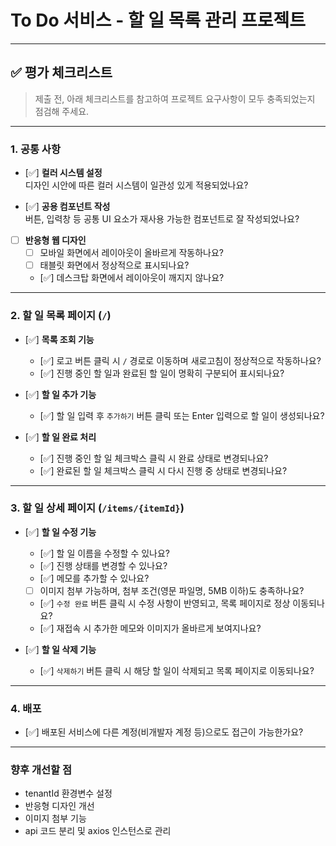 # To Do 서비스 - 할 일 목록 관리 프로젝트

---

## ✅ 평가 체크리스트

> 제출 전, 아래 체크리스트를 참고하여 프로젝트 요구사항이 모두 충족되었는지 점검해 주세요.

---

### 1. 공통 사항

- [✅] **컬러 시스템 설정**  
  디자인 시안에 따른 컬러 시스템이 일관성 있게 적용되었나요?

- [✅] **공용 컴포넌트 작성**  
  버튼, 입력창 등 공통 UI 요소가 재사용 가능한 컴포넌트로 잘 작성되었나요?

- [ ] **반응형 웹 디자인**
  - [ ] 모바일 화면에서 레이아웃이 올바르게 작동하나요?
  - [ ] 태블릿 화면에서 정상적으로 표시되나요?
  - [✅] 데스크탑 화면에서 레이아웃이 깨지지 않나요?

---

### 2. 할 일 목록 페이지 (`/`)

- [✅] **목록 조회 기능**

  - [✅] 로고 버튼 클릭 시 `/` 경로로 이동하며 새로고침이 정상적으로 작동하나요?
  - [✅] 진행 중인 할 일과 완료된 할 일이 명확히 구분되어 표시되나요?

- [✅] **할 일 추가 기능**

  - [✅] 할 일 입력 후 `추가하기` 버튼 클릭 또는 Enter 입력으로 할 일이 생성되나요?

- [✅] **할 일 완료 처리**
  - [✅] 진행 중인 할 일 체크박스 클릭 시 완료 상태로 변경되나요?
  - [✅] 완료된 할 일 체크박스 클릭 시 다시 진행 중 상태로 변경되나요?

---

### 3. 할 일 상세 페이지 (`/items/{itemId}`)

- [✅] **할 일 수정 기능**

  - [✅] 할 일 이름을 수정할 수 있나요?
  - [✅] 진행 상태를 변경할 수 있나요?
  - [✅] 메모를 추가할 수 있나요?
  - [ ] 이미지 첨부 가능하며, 첨부 조건(영문 파일명, 5MB 이하)도 충족하나요?
  - [✅] `수정 완료` 버튼 클릭 시 수정 사항이 반영되고, 목록 페이지로 정상 이동되나요?
  - [✅] 재접속 시 추가한 메모와 이미지가 올바르게 보여지나요?

- [✅] **할 일 삭제 기능**
  - [✅] `삭제하기` 버튼 클릭 시 해당 할 일이 삭제되고 목록 페이지로 이동되나요?

---

### 4. 배포

- [✅] 배포된 서비스에 다른 계정(비개발자 계정 등)으로도 접근이 가능한가요?

---

### 향후 개선할 점

- tenantId 환경변수 설정
- 반응형 디자인 개선
- 이미지 첨부 기능
- api 코드 분리 및 axios 인스턴스로 관리
